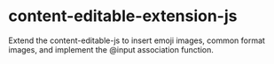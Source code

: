 # content-editable-extension-js
Extend the content-editable-js to insert emoji images, common format images, and implement the @input association function.
